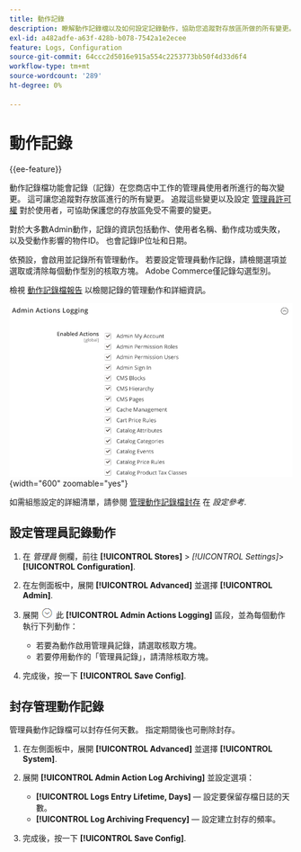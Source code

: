 ```yaml
---
title: 動作記錄
description: 瞭解動作記錄檔以及如何設定記錄動作，協助您追蹤對存放區所做的所有變更。
exl-id: a482adfe-a63f-428b-b078-7542a1e2ecee
feature: Logs, Configuration
source-git-commit: 64ccc2d5016e915a554c2253773bb50f4d33d6f4
workflow-type: tm+mt
source-wordcount: '289'
ht-degree: 0%

---
```


# 動作記錄

{{ee-feature}}

動作記錄檔功能會記錄（記錄）在您商店中工作的管理員使用者所進行的每次變更。 這可讓您追蹤對存放區進行的所有變更。 追蹤這些變更以及設定 [管理員許可權](permissions.md) 對於使用者，可協助保護您的存放區免受不需要的變更。

對於大多數Admin動作，記錄的資訊包括動作、使用者名稱、動作成功或失敗，以及受動作影響的物件ID。 也會記錄IP位址和日期。

依預設，會啟用並記錄所有管理動作。 若要設定管理員動作記錄，請檢閱選項並選取或清除每個動作型別的核取方塊。 Adobe Commerce僅記錄勾選型別。

檢視 [動作記錄檔報告](action-log-report.md) 以檢閱記錄的管理動作和詳細資訊。

![進階設定 — 管理員動作記錄](../configuration-reference/advanced/assets/admin-actions-logging.png){width="600" zoomable="yes"}

如需組態設定的詳細清單，請參閱 [管理動作記錄檔封存](../configuration-reference/advanced/system.md) 在 _設定參考_.

## 設定管理員記錄動作

1. 在 _管理員_ 側欄，前往 **[!UICONTROL Stores]** > _[!UICONTROL Settings]_>**[!UICONTROL Configuration]**.

1. 在左側面板中，展開 **[!UICONTROL Advanced]** 並選擇 **[!UICONTROL Admin]**.

1. 展開 ![展開選擇器](../assets/icon-display-expand.png) 此 **[!UICONTROL Admin Actions Logging]** 區段，並為每個動作執行下列動作：

   - 若要為動作啟用管理員記錄，請選取核取方塊。
   - 若要停用動作的「管理員記錄」，請清除核取方塊。

1. 完成後，按一下 **[!UICONTROL Save Config]**.

## 封存管理動作記錄

管理員動作記錄檔可以封存任何天數。 指定期間後也可刪除封存。

1. 在左側面板中，展開 **[!UICONTROL Advanced]** 並選擇 **[!UICONTROL System]**.

1. 展開 **[!UICONTROL Admin Action Log Archiving]** 並設定選項：

   - **[!UICONTROL Logs Entry Lifetime, Days]**  — 設定要保留存檔日誌的天數。
   - **[!UICONTROL Log Archiving Frequency]**  — 設定建立封存的頻率。

1. 完成後，按一下 **[!UICONTROL Save Config]**.
